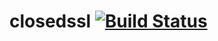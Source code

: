 closedssl [![Build Status](https://jenkins.selenotrope.space:8443/buildStatus/icon?job=closedssl)](https://jenkins.selenotrope.space:8443/job/closedssl/)
=========